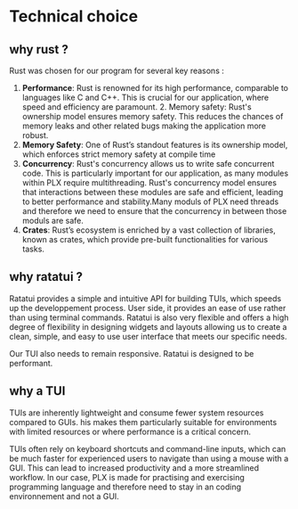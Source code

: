 # Technical choice
## why rust ?

Rust was chosen for our program for several key reasons : 

1. **Performance**: Rust is renowned for its high performance, comparable to languages like C and C++. This is crucial for our application, where speed and efficiency are paramount. 2. Memory safety: Rust's ownership model ensures memory safety. This reduces the chances of memory leaks and other related bugs making the application more robust.
2. **Memory Safety**: One of Rust’s standout features is its ownership model, which enforces strict memory safety at compile time 
2. **Concurrency**: Rust's concurrency allows us to write safe concurrent code. This is particularly important for our application, as many modules within PLX require multithreading. Rust's concurrency model ensures that interactions between these modules are safe and efficient, leading to better performance and stability.Many moduls of PLX need threads and therefore we need to ensure that the concurrency in between those moduls are safe.
3. **Crates**: Rust’s ecosystem is enriched by a vast collection of libraries, known as crates, which provide pre-built functionalities for various tasks. 

## why ratatui ?

Ratatui provides a simple and intuitive API for building TUIs, which speeds up the developpement process. User side, it provides an ease of use rather than using terminal commands. Ratatui is also very flexible and offers a high degree of flexibility in designing widgets and layouts allowing us to create a clean, simple, and easy to use user interface that meets our specific needs.

Our TUI also needs to remain responsive. Ratatui is designed to be performant.

## why a TUI

TUIs are inherently lightweight and consume fewer system resources compared to GUIs. his makes them particularly suitable for environments with limited resources or where performance is a critical concern.

TUIs often rely on keyboard shortcuts and command-line inputs, which can be much faster for experienced users to navigate than using a mouse with a GUI. This can lead to increased productivity and a more streamlined workflow. In our case, PLX is made for practising and exercising programming language and therefore need to stay in an coding environnement and not a GUI.

